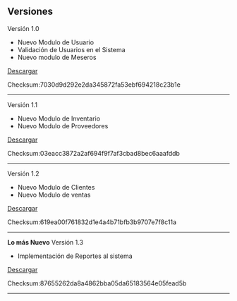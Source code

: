 ## Versiones ##


Versión 1.0

- Nuevo Modulo de Usuario
- Validación de Usuarios en el Sistema
- Nuevo modulo de Meseros

[Descargar](http://restaurant-los-potosinos.googlecode.com/files/setupLP1_3.exe)

Checksum:7030d9d292e2da345872fa53ebf694218c23b1e


---


Versión 1.1

- Nuevo Modulo de Inventario
- Nuevo Modulo de Proveedores

[Descargar](http://restaurant-los-potosinos.googlecode.com/files/setupLP1_3.exe)

Checksum:03eacc3872a2af694f9f7af3cbad8bec6aaafddb

---


Versión 1.2

- Nuevo Modulo de Clientes
- Nuevo Modulo de ventas

[Descargar](http://restaurant-los-potosinos.googlecode.com/files/setupLP1_3.exe)

Checksum:619ea00f761832d1e4a4b71bfb3b9707e7f8c11a

---


**Lo más Nuevo** Versión 1.3

- Implementación de Reportes al sistema

[Descargar](http://restaurant-los-potosinos.googlecode.com/files/setupLP1_3.exe)

Checksum:87655262da8a4862bba05da65183564e05fead5b


---
